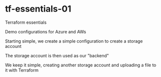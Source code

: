 # tf-essentials-01
Terraform essentials

Demo configurations for Azure and AWs

Starting simple, we create a simple configuration to create a storage account

The storage account is then used as our "backend"

We keep it simple, creating another storage account and uploading a file to it with Terraform



